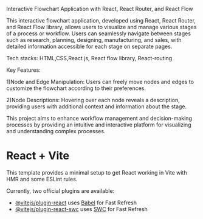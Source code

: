 Interactive Flowchart Application with React, React Router, and React Flow

This interactive flowchart application, developed using React, React Router, and React Flow library, allows users to visualize and manage various stages of a process or workflow. Users can seamlessly navigate between stages such as research, planning, designing, manufacturing, and sales, with detailed information accessible for each stage on separate pages.

Tech stacks: HTML,CSS,React js, React flow library, React-routing

Key Features:

1)Node and Edge Manipulation: Users can freely move nodes and edges to customize the flowchart according to their preferences.

2)Node Descriptions: Hovering over each node reveals a description, providing users with additional context and information about the stage.

This project aims to enhance workflow management and decision-making processes by providing an intuitive and interactive platform for visualizing and understanding complex processes.

# React + Vite

This template provides a minimal setup to get React working in Vite with HMR and some ESLint rules.

Currently, two official plugins are available:

- [@vitejs/plugin-react](https://github.com/vitejs/vite-plugin-react/blob/main/packages/plugin-react/README.md) uses [Babel](https://babeljs.io/) for Fast Refresh
- [@vitejs/plugin-react-swc](https://github.com/vitejs/vite-plugin-react-swc) uses [SWC](https://swc.rs/) for Fast Refresh
